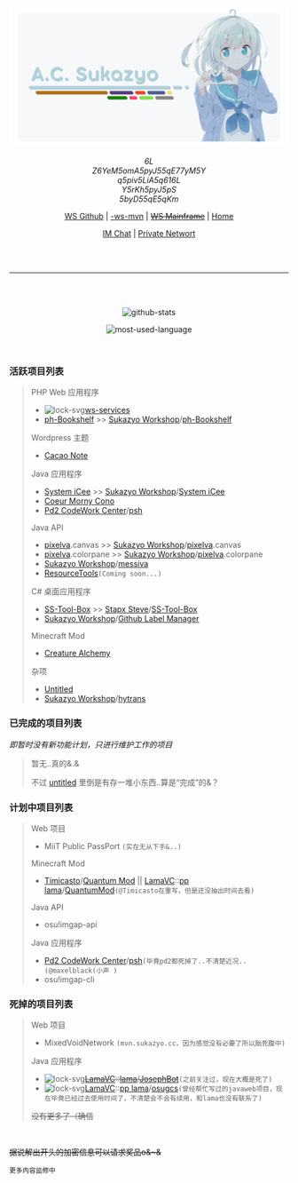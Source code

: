 <div align="center">

![card-code](./SUKAZYO-card-code@0.75x.png)

*6L*<br/>
*Z6YeM5omA5pyJ55qE77yM5Y*<br/>
*q5piv5LiA5q616L*<br/>
*Y5rKh5pyJ5pS*<br/>
*5byD55qE5qKm*


[WS Github][ws-gh] | [-ws-mvn][ws-mvn] | [~~WS Mainframe~~][ws-host] | [Home][ws-im-group]

[IM Chat][annie-tg] | [Private Networt][annie-network]

[ws-gh]: https://github.com
[ws-host]: https://sukazyo.cc
[ws-im-group]: https://discord.sukazyo.cc
[ws-mvn]: https://mvn.sukazyo.cc
[annie-tg]: https://t.me/Eyre_S
[annie-network]: https://t.me/annie_prove_ship

<br/>

<br/>

---

<br/>

<br/>

![github-stats](https://github-readme-stats.vercel.app/api?username=Eyre-S&show_icons=true&count_private=true)

![most-used-language](https://github-readme-stats.vercel.app/api/top-langs/?username=Eyre-S&layout=compact&card_width=445)

</div>

<br/>

### 活跃项目列表

[lock-svg]: https://srv.sukazyo.cc/assets/icon/lock.svg?ver=2

[repo-suk-icee]:      https://github.com/Eyre-S/System-iCee
[repo-suk-untitled]:  https://github.com/Eyre-S/Untitled
[repo-suk-res]:       https://github.com/Eyre-S/ResourceTools
[repo-suk-srv]:       https://github.com/Eyre-S/ws-services
[repo-suk-phb]:       https://github.com/Eyre-S/ph-Bookshelf
[repo-suk-ca]:        https://github.com/Eyre-S/CreatureAlchemy
[repo-suk-cacao]:     https://github.com/Eyre-S/Cacao-Note
[repo-suk-pixelva]:   https://github.com/Eyre-S/pixelva
[repo-suk-sstb]:      https://github.com/Eyre-S/SS-Tool-Box
[repo-suk-morny]:     https://github.com/Eyre-S/Coeur-Morny-Cono
[repouser-timi]:      https://github.com/Timicasto
[repo-timi-qmod]:     https://github.com/Timicasto/Quantum-Mod
[repouser-ws]:        https://github.com/suk-ws
[repo-ws-icee]:       https://github.com/suk-ws/System-iCee
[repo-ws-phb]:        https://github.com/suk-ws/ph-Bookshlef
[repo-ws-hytrans]:    https://github.com/suk-ws/hytrans
[repo-ws-pixelva]:    https://github.com/suk-ws/pixelva
[repo-ws-messiva]:    https://github.com/suk-ws/messiva
[repo-ws-ghlm]:       https://github.com/suk-ws/Github-Label-Manager
[repouser-pd2]:       https://github.com/pd2-works
[repo-pd2-psh]:       https://github.com/pd2-works/psh
[repouser-ss]:        https://github.com/Stapxs
[repo-ss-sstb]:       https://github.com/Stapxs/SS-Tool-Box

[lrepo]:              https://gitlab.lama3l9r.net
[lrepouser-lama]:     https://gitlab.lama3l9r.net/lama
[lrepo-lama-osugcs]:  https://gitlab.lama3l9r.net/lama/osugcs
[lrepo-lama-jsph]:    https://vc.lama3l9r.net/lama/josephbot-homebase
[lrepo-lama-qmod]:    https://gitlab.lama3l9r.net/lama/quantun-mod

> PHP Web 应用程序
>
> - ![lock-svg][lock-svg][ws-services][repo-suk-srv]
> - [ph-Bookshelf][repo-suk-phb] >> [Sukazyo Workshop][repouser-ws]/[ph-Bookshelf][repo-ws-phb]
>
> Wordpress 主题
>
> - [Cacao Note][repo-suk-cacao]
>
> Java 应用程序
>
> - [System iCee][repo-suk-icee] >> [Sukazyo Workshop][repouser-ws]/[System iCee][repo-ws-icee]
> - [Coeur Morny Cono][repo-suk-morny]
> - [Pd2 CodeWork Center][repouser-pd2]/[psh][repo-pd2-psh]
>
> Java API
>
> - [pixelva][repo-suk-pixelva].canvas >> [Sukazyo Workshop][repouser-ws]/[pixelva][repo-ws-pixelva].canvas
> - [pixelva][repo-suk-pixelva].colorpane >> [Sukazyo Workshop][repouser-ws]/[pixelva][repo-ws-pixelva].colorpane
> - [Sukazyo Workshop][repouser-ws]/[messiva][repo-ws-messiva]
> - [ResourceTools][repo-suk-res]`(Coming soon...)`
>
> C# 桌面应用程序
>
> - [SS-Tool-Box][repo-suk-sstb] >> [Stapx Steve][repouser-ss]/[SS-Tool-Box][repo-ss-sstb]
> - [Sukazyo Workshop][repouser-ws]/[Github Label Manager][repo-ws-ghlm]
>
> Minecraft Mod
>
> - [Creature Alchemy][repo-suk-ca]
>
> 杂项
>
> - [Untitled][repo-suk-untitled]
> - [Sukazyo Workshop][repouser-ws]/[hytrans][repo-ws-hytrans]

### 已完成的项目列表

*即暂时没有新功能计划，只进行维护工作的项目*

> 暂无..真的&.&
>
> 不过 [untitled][repo-suk-untitled] 里倒是有存一堆小东西..算是“完成”的&？

### 计划中项目列表

> Web 项目
>
> - MiiT Public PassPort `(实在无从下手&..)`
>
> Minecraft Mod
>
> - [Timicasto][repouser-timi]/[Quantum Mod][repo-timi-qmod] || [LamaVC][lrepo]::[pp lama][lrepouser-lama]/[QuantumMod][lrepo-lama-qmod]`(@Timicasto在重写，但是还没抽出时间去看)`
>
> Java API
> 
> - osu!imgap-api
>
> Java 应用程序
>
> - [Pd2 CodeWork Center][repouser-pd2]/[psh][repo-pd2-psh]`(毕竟pd2都死掉了..不清楚近况..(@maxelblack(小声 )`
> - osu!imgap-cli

### 死掉的项目列表

> Web 项目
>
> - MixedVoidNetwork `(mvn.sukazyo.cc，因为感觉没有必要了所以胎死腹中)`
>
> Java 应用程序
>
> - ![lock-svg][lock-svg]~~[LamaVC][lrepo]::[lama][lrepouser-lama]/[JosephBot][lrepo-lama-jsph]~~`(之前关注过，现在大概是死了)`
> - ![lock-svg][lock-svg][LamaVC][lrepo]::[pp lama][lrepouser-lama]/[osugcs][lrepo-lama-osugcs]`(曾经帮忙写过的javaweb项目，现在毕竟已经过去使用时间了，不清楚会不会有续用，和lama也没有联系了)`
>
> ~~没有更多了（确信~~

<br/>

~~据说解出开头的加密信息可以请求奖品o&~&~~

	更多内容监修中
